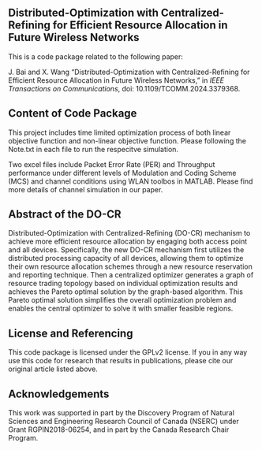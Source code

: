 ## Distributed-Optimization with Centralized-Refining for Efficient Resource Allocation in Future Wireless Networks
This is a code package related to the following paper:

J. Bai and X. Wang “Distributed-Optimization with Centralized-Refining for Efficient Resource Allocation in Future Wireless Networks,” in _IEEE Transactions on Communications_, doi: 10.1109/TCOMM.2024.3379368.

## Content of Code Package
This project includes time limited optimization process of both linear objective function and non-linear objective function. Please following the Note.txt in each file to run the respecitve simulation.

Two excel files include Packet Error Rate (PER) and Throughput performance under different levels of Modulation and Coding Scheme (MCS) and channel conditions using WLAN toolbos in MATLAB. Please find more details of channel simulation in our paper.

## Abstract of the DO-CR
Distributed-Optimization with Centralized-Refining (DO-CR) mechanism to achieve more efficient resource allocation by engaging both access point and all devices. 
Specifically, the new DO-CR mechanism first utilizes the distributed processing capacity of all devices, allowing them to optimize their own resource allocation schemes through a new resource reservation and reporting technique. 
Then a centralized optimizer generates a graph of resource trading topology based on individual optimization results and achieves the Pareto optimal solution by the graph-based algorithm. This Pareto optimal solution simplifies the overall optimization problem and enables the central optimizer to solve it with smaller feasible regions.

## License and Referencing
This code package is licensed under the GPLv2 license. If you in any way use this code for research that results in publications, please cite our original article listed above.

## Acknowledgements
This work was supported in part by the Discovery Program of Natural Sciences and Engineering Research Council of Canada (NSERC) under Grant RGPIN2018-06254, and in part by the Canada Research Chair Program.
